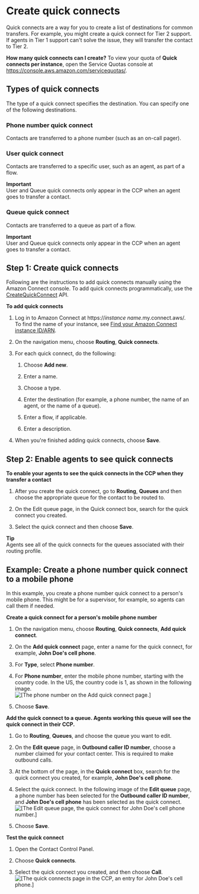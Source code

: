 # Create quick connects<a name="quick-connects"></a>

Quick connects are a way for you to create a list of destinations for common transfers\. For example, you might create a quick connect for Tier 2 support\. If agents in Tier 1 support can't solve the issue, they will transfer the contact to Tier 2\. 

**How many quick connects can I create?** To view your quota of **Quick connects per instance**, open the Service Quotas console at [https://console\.aws\.amazon\.com/servicequotas/](https://console.aws.amazon.com/servicequotas/)\.

## Types of quick connects<a name="quick-connect-types"></a>

The type of a quick connect specifies the destination\. You can specify one of the following destinations\.

### Phone number quick connect<a name="external-quick-connect-type"></a>

Contacts are transferred to a phone number \(such as an on\-call pager\)\. 

### User quick connect<a name="agent-quick-connect-type"></a>

Contacts are transferred to a specific user, such as an agent, as part of a flow\.

**Important**  
User and Queue quick connects only appear in the CCP when an agent goes to transfer a contact\. 

### Queue quick connect<a name="queue-quick-connect-type"></a>

Contacts are transferred to a queue as part of a flow\.

**Important**  
User and Queue quick connects only appear in the CCP when an agent goes to transfer a contact\. 

## Step 1: Create quick connects<a name="step1-create-quick-connects"></a>

 Following are the instructions to add quick connects manually using the Amazon Connect console\. To add quick connects programmatically, use the [CreateQuickConnect](https://docs.aws.amazon.com/connect/latest/APIReference/API_CreateQuickConnect.html) API\.

**To add quick connects**

1. Log in to Amazon Connect at https://*instance name*\.my\.connect\.aws/\. To find the name of your instance, see [Find your Amazon Connect instance ID/ARN](find-instance-arn.md)\.

1. On the navigation menu, choose **Routing**, **Quick connects**\.

1. For each quick connect, do the following:

   1. Choose **Add new**\.

   1. Enter a name\.

   1. Choose a type\.

   1. Enter the destination \(for example, a phone number, the name of an agent, or the name of a queue\)\.

   1. Enter a flow, if applicable\.

   1. Enter a description\.

1. When you're finished adding quick connects, choose **Save**\.

## Step 2: Enable agents to see quick connects<a name="step2-enable-agents-to-see-quick-connects"></a>

**To enable your agents to see the quick connects in the CCP when they transfer a contact**

1. After you create the quick connect, go to **Routing**, **Queues** and then choose the appropriate queue for the contact to be routed to\.

1. On the Edit queue page, in the Quick connect box, search for the quick connect you created\.

1. Select the quick connect and then choose **Save**\.

**Tip**  
Agents see all of the quick connects for the queues associated with their routing profile\.

## Example: Create a phone number quick connect to a mobile phone<a name="example-create-external-quick-connect"></a>

In this example, you create a phone number quick connect to a person's mobile phone\. This might be for a supervisor, for example, so agents can call them if needed\.

**Create a quick connect for a person's mobile phone number**

1. On the navigation menu, choose **Routing**, **Quick connects**, **Add quick connect**\.

1. On the **Add quick connect** page, enter a name for the quick connect, for example, **John Doe's cell phone**\.

1. For **Type**, select **Phone number**\.

1. For **Phone number**, enter the mobile phone number, starting with the country code\. In the US, the country code is 1, as shown in the following image\.  
![\[The phone number on the Add quick connect page.\]](http://docs.aws.amazon.com/connect/latest/adminguide/images/quick-connect-johndoe.png)

1. Choose **Save**\.

**Add the quick connect to a queue\. Agents working this queue will see the quick connect in their CCP\.**

1. Go to **Routing**, **Queues**, and choose the queue you want to edit\.

1. On the **Edit queue** page, in **Outbound caller ID number**, choose a number claimed for your contact center\. This is required to make outbound calls\.

1. At the bottom of the page, in the **Quick connect** box, search for the quick connect you created, for example, **John Doe's cell phone**\.

1. Select the quick connect\. In the following image of the **Edit queue** page, a phone number has been selected for the **Outbound caller ID number**, and **John Doe's cell phone** has been selected as the quick connect\.  
![\[The Edit queue page, the quick connect for John Doe's cell phone number.\]](http://docs.aws.amazon.com/connect/latest/adminguide/images/quick-connect-johndoe-queue.png)

1. Choose **Save**\.

**Test the quick connect**

1. Open the Contact Control Panel\.

1. Choose **Quick connects**\.

1. Select the quick connect you created, and then choose **Call**\.  
![\[The quick connects page in the CCP, an entry for John Doe's cell phone.\]](http://docs.aws.amazon.com/connect/latest/adminguide/images/quick-connect-johndoe-call.png)
